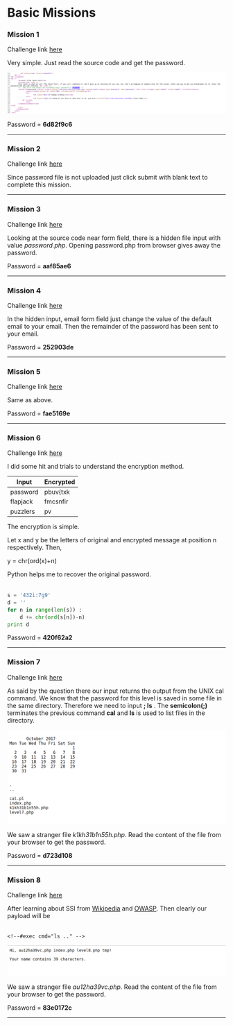 # Basic Missions

### Mission 1

Challenge link [here](https://www.hackthissite.org/missions/basic/1/)

Very simple. Just read the source code and get the password.

![Mission 1](files/1solved.png)

Password = **6d82f9c6**

----

### Mission 2

Challenge link [here](https://www.hackthissite.org/missions/basic/2/)

Since password file is not uploaded just click submit with blank text to complete this mission.

----

### Mission 3 

Challenge link [here](https://www.hackthissite.org/missions/basic/3/)

Looking at the source code near form field, there is a hidden file input with value *password.php*. Opening password.php from browser gives away the password.

Password = **aaf85ae6**

----

### Mission 4

Challenge link [here](https://www.hackthissite.org/missions/basic/4/)

In the hidden input, email form field just change the value of the default email to your email. Then the remainder of the password has been sent to your email. 

Password = **252903de**

----

### Mission 5

Challenge link [here](https://www.hackthissite.org/missions/basic/5/)

Same as above.

Password = **fae5169e**

----

### Mission 6

Challenge link [here](https://www.hackthissite.org/missions/basic/6/)

I did some hit and trials to understand the encryption method.

| Input    | Encrypted |
|--------  |-------    |
| password | pbuv{txk  |
| flapjack | fmcsnfir  |
| puzzlers | pv|}pjxz  |

The encryption is simple.

Let x and y be the letters of original and encrypted message at position n respectively. Then,

y = chr(ord(x)+n)

Python helps me to recover the original password.

```python

s = '432i:7g9'
d = ''
for n in range(len(s)) :
	d += chr(ord(s[n])-n)
print d

```

Password = **420f62a2**

----

### Mission 7

Challenge link [here](https://www.hackthissite.org/missions/basic/7/)

As said by the question there our input returns the output from the UNIX cal command. We know that the password for this level is saved in some file in the same directory. Therefore we need to input **; ls** . The **semicolon(;)** terminates the previous command **cal** and **ls** is used to list files in the directory.

![Mission 7](files/7solved.png)

We saw a stranger file *k1kh31b1n55h.php*. Read the content of the file from your browser to get the password. 

Password = **d723d108**

----

### Mission 8

Challenge link [here](https://www.hackthissite.org/missions/basic/8/)

After learning about SSI from [Wikipedia](https://en.wikipedia.org/wiki/Server_Side_Includes) and [OWASP](https://www.owasp.org/index.php/Main_Page). Then clearly our payload will be

```

<!--#exec cmd="ls .." -->

```

![Mission 8](files/8solved.png)

We saw a stranger file *au12ha39vc.php*. Read the content of the file from your browser to get the password.

Password = **83e0172c**

----